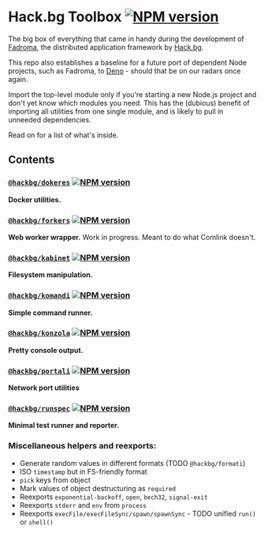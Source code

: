 # Hack.bg Toolbox [![NPM version](https://img.shields.io/npm/v/@hackbg/toolbox?color=9013fe&label=)](https://www.npmjs.com/package/@hackbg/toolbox)

The big box of everything that came in handy during the
development of [Fadroma](https://fadroma.tech), the
distributed application framework by [Hack.bg](https://hack.bg).

This repo also establishes a baseline for a future port of
dependent Node projects, such as Fadroma, to [Deno](https://deno.land) -
should that be on our radars once again.

Import the top-level module only if you're starting a new Node.js project
and don't yet know which modules you need. This has the (dubious) benefit of
importing all utilities from one single module, and is likely to pull
in unneeded dependencies.

Read on for a list of what's inside.

## Contents

### [**`@hackbg/dokeres`**](./dokeres) [![NPM version](https://img.shields.io/npm/v/@hackbg/dokeres?color=9013fe&label=)](https://www.npmjs.com/package/@hackbg/dokeres)

**Docker utilities.**

### [**`@hackbg/forkers`**](./forkers) [![NPM version](https://img.shields.io/npm/v/@hackbg/forkers?color=9013fe&label=)](https://www.npmjs.com/package/@hackbg/forkers)

**Web worker wrapper.** Work in progress. Meant to do what Comlink doesn't.

### [**`@hackbg/kabinet`**](./kabinet) [![NPM version](https://img.shields.io/npm/v/@hackbg/kabinet?color=9013fe&label=)](https://www.npmjs.com/package/@hackbg/kabinet)

**Filesystem manipulation.**

### [**`@hackbg/komandi`**](./komandi) [![NPM version](https://img.shields.io/npm/v/@hackbg/komandi?color=9013fe&label=)](https://www.npmjs.com/package/@hackbg/komandi)

**Simple command runner.**

### [**`@hackbg/konzola`**](./konzola) [![NPM version](https://img.shields.io/npm/v/@hackbg/konzola?color=9013fe&label=)](https://www.npmjs.com/package/@hackbg/konzola)

**Pretty console output.**

### [**`@hackbg/portali`**](./portali) [![NPM version](https://img.shields.io/npm/v/@hackbg/portali?color=9013fe&label=)](https://www.npmjs.com/package/@hackbg/portali)

**Network port utilities**

### [**`@hackbg/runspec`**](./runspec) [![NPM version](https://img.shields.io/npm/v/@hackbg/runspec?color=9013fe&label=)](https://www.npmjs.com/package/@hackbg/runspec)

**Minimal test runner and reporter.**

### **Miscellaneous helpers and reexports:**
  * Generate random values in different formats (TODO `@hackbg/formati`)
  * ISO `timestamp` but in FS-friendly format
  * `pick` keys from object
  * Mark values of object destructuring as `required`
  * Reexports `exponential-backoff`, `open`, `bech32`, `signal-exit`
  * Reexports `stderr` and `env` from `process`
  * Reexports `execFile/execFileSync/spawn/spawnSync` - TODO unified `run()` or `shell()`
